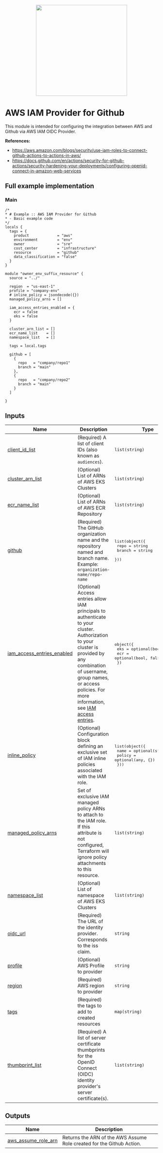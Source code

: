<p align="center">
  <a href="https://github.com/carlosrfjunior/terraform-modules">
    <image src="https://raw.githubusercontent.com/carlosrfjunior/carlosrfjunior/main/assets/gopher-iron-man-flying.png" style="width: 300px;">
  </a>
</p>

# AWS IAM Provider for Github
This module is intended for configuring the integration between AWS and Github via AWS IAM OIDC Provider.

**References:**
- https://aws.amazon.com/blogs/security/use-iam-roles-to-connect-github-actions-to-actions-in-aws/
- https://docs.github.com/en/actions/security-for-github-actions/security-hardening-your-deployments/configuring-openid-connect-in-amazon-web-services

## Full example implementation
### Main
```hcl
/*
* # Example :: AWS IAM Provider for Github
* - Basic example code
*/
locals {
  tags = {
    product             = "aws"
    environment         = "env"
    owner               = "sre"
    cost_center         = "infrastructure"
    resource            = "github"
    data_classification = "false"
  }
}

module "owner_env_suffix_resource" {
  source = "../"

  region  = "us-east-1"
  profile = "company-env"
  # inline_policy = jsondecode({})
  managed_policy_arns = []

  iam_access_entries_enabled = {
    ecr = false
    eks = false
  }

  cluster_arn_list = []
  ecr_name_list    = []
  namespace_list   = []

  tags = local.tags

  github = [
    {
      repo   = "company/repo1"
      branch = "main"
    },
    {
      repo   = "company/repo2"
      branch = "main"
    }
  ]

}
```

## Inputs

| Name | Description | Type | Default | Required |
|------|-------------|------|---------|:--------:|
| <a name="input_client_id_list"></a> [client\_id\_list](#input\_client\_id\_list) | (Required) A list of client IDs (also known as `audiences`). | `list(string)` | <pre>[<br/>  "sts.amazonaws.com"<br/>]</pre> | no |
| <a name="input_cluster_arn_list"></a> [cluster\_arn\_list](#input\_cluster\_arn\_list) | (Optional) List of ARNs of AWS EKS Clusters | `list(string)` | `[]` | no |
| <a name="input_ecr_name_list"></a> [ecr\_name\_list](#input\_ecr\_name\_list) | (Optional) List of ARNs of AWS ECR Repository | `list(string)` | `[]` | no |
| <a name="input_github"></a> [github](#input\_github) | (Required) The GitHub organization name and the repository named and branch name.<br/>Example: `organization-name/repo-name` | <pre>list(object({<br/>    repo   = string<br/>    branch = string<br/>  }))</pre> | n/a | yes |
| <a name="input_iam_access_entries_enabled"></a> [iam\_access\_entries\_enabled](#input\_iam\_access\_entries\_enabled) | (Optional) Access entries allow IAM principals to authenticate to your cluster. Authorization to your cluster is provided by any combination of username, group names, or access policies. For more information, see [IAM access entries](https://docs.aws.amazon.com/eks/latest/userguide/access-entries.html). | <pre>object({<br/>    eks = optional(bool, false)<br/>    ecr = optional(bool, false)<br/>  })</pre> | <pre>{<br/>  "ecr": false,<br/>  "eks": false<br/>}</pre> | no |
| <a name="input_inline_policy"></a> [inline\_policy](#input\_inline\_policy) | (Optional) Configuration block defining an exclusive set of IAM inline policies associated with the IAM role. | <pre>list(object({<br/>    name   = optional(string, "")<br/>    policy = optional(any, {})<br/>  }))</pre> | `[]` | no |
| <a name="input_managed_policy_arns"></a> [managed\_policy\_arns](#input\_managed\_policy\_arns) | Set of exclusive IAM managed policy ARNs to attach to the IAM role. If this attribute is not configured, Terraform will ignore policy attachments to this resource. | `list(string)` | `[]` | no |
| <a name="input_namespace_list"></a> [namespace\_list](#input\_namespace\_list) | (Optional) List of namespace of AWS EKS Clusters | `list(string)` | `[]` | no |
| <a name="input_oidc_url"></a> [oidc\_url](#input\_oidc\_url) | (Required) The URL of the identity provider. Corresponds to the iss claim. | `string` | `"https://token.actions.githubusercontent.com"` | no |
| <a name="input_profile"></a> [profile](#input\_profile) | (Optional) AWS Profile to provider | `string` | `"default"` | no |
| <a name="input_region"></a> [region](#input\_region) | (Required) AWS region to provider | `string` | n/a | yes |
| <a name="input_tags"></a> [tags](#input\_tags) | (Required) the tags to add to created resources | `map(string)` | `{}` | no |
| <a name="input_thumbprint_list"></a> [thumbprint\_list](#input\_thumbprint\_list) | (Required) A list of server certificate thumbprints for the OpenID Connect (OIDC) identity provider's server certificate(s). | `list(string)` | <pre>[<br/>  "6938fd4d98bab03faadb97b34396831e3780aea1"<br/>]</pre> | no |

## Outputs

| Name | Description |
|------|-------------|
| <a name="output_aws_assume_role_arn"></a> [aws\_assume\_role\_arn](#output\_aws\_assume\_role\_arn) | Returns the ARN of the AWS Assume Role created for the Github Action. |
